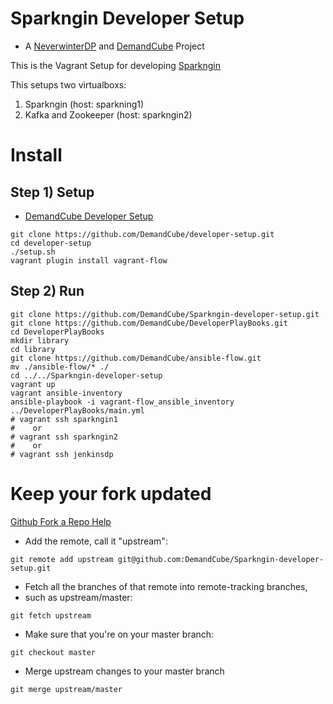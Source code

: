 Sparkngin Developer Setup
=========================
- A [NeverwinterDP](https://github.com/DemandCube/NeverwinterDP) and [DemandCube](https://github.com/DemandCube) Project

This is the Vagrant Setup for developing [Sparkngin](https://github.com/DemandCube/Sparkngin)

This setups two virtualboxs:
1) Sparkngin (host: sparkning1)
2) Kafka and Zookeeper (host: sparkngin2)

Install
====
Step 1) Setup
----

- [DemandCube Developer Setup](https://github.com/DemandCube/developer-setup)

```
git clone https://github.com/DemandCube/developer-setup.git
cd developer-setup
./setup.sh
vagrant plugin install vagrant-flow
```
Step 2) Run
----

```
git clone https://github.com/DemandCube/Sparkngin-developer-setup.git
git clone https://github.com/DemandCube/DeveloperPlayBooks.git
cd DeveloperPlayBooks
mkdir library
cd library
git clone https://github.com/DemandCube/ansible-flow.git
mv ./ansible-flow/* ./
cd ../../Sparkngin-developer-setup
vagrant up
vagrant ansible-inventory
ansible-playbook -i vagrant-flow_ansible_inventory ../DeveloperPlayBooks/main.yml
# vagrant ssh sparkngin1 
#    or
# vagrant ssh sparkngin2
#    or
# vagrant ssh jenkinsdp
```

Keep your fork updated
====
[Github Fork a Repo Help](https://help.github.com/articles/fork-a-repo)


- Add the remote, call it "upstream":

```
git remote add upstream git@github.com:DemandCube/Sparkngin-developer-setup.git
```
- Fetch all the branches of that remote into remote-tracking branches,
- such as upstream/master:

```
git fetch upstream
```
- Make sure that you're on your master branch:

```
git checkout master
```
- Merge upstream changes to your master branch

```
git merge upstream/master
```
